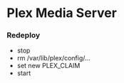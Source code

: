 # Plex Media Server

### Redeploy
- stop
- rm /var/lib/plex/config/...
- set new PLEX_CLAIM
- start

